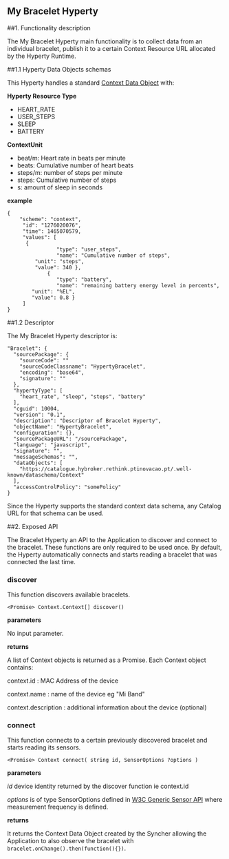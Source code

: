 
My Bracelet Hyperty
-------------------

##1. Functionality description

The My Bracelet Hyperty main functionality is to collect data from an individual bracelet, publish it to a certain Context Resource URL allocated by the Hyperty Runtime.

##1.1 Hyperty Data Objects schemas

This Hyperty handles a standard [Context Data Object](https://github.com/reTHINK-project/dev-service-framework/tree/master/docs/datamodel/data-objects/context) with:

**Hyperty Resource Type**

* HEART_RATE
* USER_STEPS
* SLEEP
* BATTERY


**ContextUnit**

-	beat/m: Heart rate in beats per minute
-	beats: Cumulative number of heart beats
-	steps/m: number of steps per minute
-	steps: Cumulative number of steps
- s: amount of sleep in seconds

**example**

```
{
	"scheme": "context",
     "id": "1276020076",
     "time": 1465070579,
     "values": [
      {
				"type": "user_steps",
				"name": "Cumulative number of steps",
         "unit": "steps",
         "value": 340 },
			 {
 				"type": "battery",
				"name": "remaining battery energy level in percents",
        "unit": "%EL",
        "value": 0.8 }
     ]
}
```

##1.2 Descriptor

The My Bracelet Hyperty descriptor is:

```
"Bracelet": {
  "sourcePackage": {
    "sourceCode": ""
    "sourceCodeClassname": "HypertyBracelet",
    "encoding": "base64",
    "signature": ""
  },
  "hypertyType": [
    "heart_rate", "sleep", "steps", "battery"
  ],
  "cguid": 10004,
  "version": "0.1",
  "description": "Descriptor of Bracelet Hyperty",
  "objectName": "HypertyBracelet",
  "configuration": {},
  "sourcePackageURL": "/sourcePackage",
  "language": "javascript",
  "signature": "",
  "messageSchemas": "",
  "dataObjects": [
    "https://catalogue.hybroker.rethink.ptinovacao.pt/.well-known/dataschema/Context"
  ],
  "accessControlPolicy": "somePolicy"
}
```

Since the Hyperty supports the standard context data schema, any Catalog URL for that schema can be used.

##2. Exposed API

The Bracelet Hyperty an API to the Application to discover and connect to the bracelet. These functions are only required to be used once. By default, the Hyperty automatically connects and starts reading a bracelet that was connected the last time.

### discover

This function discovers available bracelets.

```
<Promise> Context.Context[] discover()
```

**parameters**

No input parameter.

**returns**

A list of Context objects is returned as a Promise. Each Context object contains:

context.id : MAC Address of the device

context.name : name of the device eg "Mi Band"

context.description : additional information about the device (optional)

### connect

This function connects to a certain previously discovered bracelet and starts reading its sensors.

```
<Promise> Context connect( string id, SensorOptions ?options )
```

**parameters**

*id* device identity returned by the discover function ie context.id

*options* is of type SensorOptions defined in [W3C Generic Sensor API](https://www.w3.org/TR/generic-sensor/#api) where measurement frequency is defined.

**returns**

It returns the Context Data Object created by the Syncher allowing the Application to also observe the bracelet with `bracelet.onChange().then(function(){})`.
